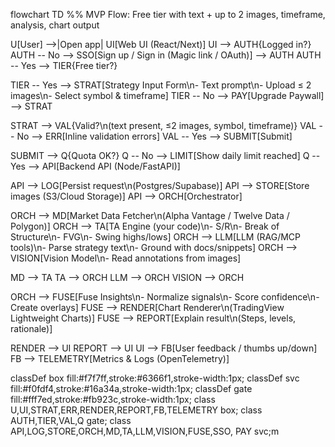 
flowchart TD
  %% MVP Flow: Free tier with text + up to 2 images, timeframe, analysis, chart output

  U[User] -->|Open app| UI[Web UI (React/Next)]
  UI --> AUTH{Logged in?}
  AUTH -- No --> SSO[Sign up / Sign in (Magic link / OAuth)] --> AUTH
  AUTH -- Yes --> TIER{Free tier?}

  TIER -- Yes --> STRAT[Strategy Input Form\n- Text prompt\n- Upload ≤ 2 images\n- Select symbol & timeframe]
  TIER -- No --> PAY[Upgrade Paywall] --> STRAT

  STRAT --> VAL{Valid?\n(text present, ≤2 images, symbol, timeframe)}
  VAL -- No --> ERR[Inline validation errors]
  VAL -- Yes --> SUBMIT[Submit]

  SUBMIT --> Q{Quota OK?}
  Q -- No --> LIMIT[Show daily limit reached]
  Q -- Yes --> API[Backend API (Node/FastAPI)]

  API --> LOG[Persist request\n(Postgres/Supabase)]
  API --> STORE[Store images (S3/Cloud Storage)]
  API --> ORCH[Orchestrator]

  ORCH --> MD[Market Data Fetcher\n(Alpha Vantage / Twelve Data / Polygon)]
  ORCH --> TA[TA Engine (your code)\n- S/R\n- Break of Structure\n- FVG\n- Swing highs/lows]
  ORCH --> LLM[LLM (RAG/MCP tools)\n- Parse strategy text\n- Ground with docs/snippets]
  ORCH --> VISION[Vision Model\n- Read annotations from images]

  MD --> TA
  TA --> ORCH
  LLM --> ORCH
  VISION --> ORCH

  ORCH --> FUSE[Fuse Insights\n- Normalize signals\n- Score confidence\n- Create overlays]
  FUSE --> RENDER[Chart Renderer\n(TradingView Lightweight Charts)]
  FUSE --> REPORT[Explain result\n(Steps, levels, rationale)]

  RENDER --> UI
  REPORT --> UI
  UI --> FB[User feedback / thumbs up/down]
  FB --> TELEMETRY[Metrics & Logs (OpenTelemetry)]

  classDef box fill:#f7f7ff,stroke:#6366f1,stroke-width:1px;
  classDef svc fill:#f0fdf4,stroke:#16a34a,stroke-width:1px;
  classDef gate fill:#fff7ed,stroke:#fb923c,stroke-width:1px;
  class U,UI,STRAT,ERR,RENDER,REPORT,FB,TELEMETRY box;
  class AUTH,TIER,VAL,Q gate;
  class API,LOG,STORE,ORCH,MD,TA,LLM,VISION,FUSE,SSO, PAY svc;m
